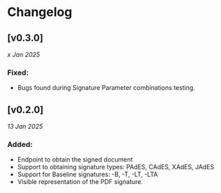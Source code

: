 # Changelog

## [v0.3.0]

_x Jan 2025_

### Fixed:
- Bugs found during Signature Parameter combinations testing.

## [v0.2.0]

_13 Jan 2025_

### Added:
- Endpoint to obtain the signed document
- Support to obtaining signature types: PAdES, CAdES, XAdES, JAdES
- Support for Baseline signatures: -B, -T, -LT, -LTA
- Visible representation of the PDF signature.
